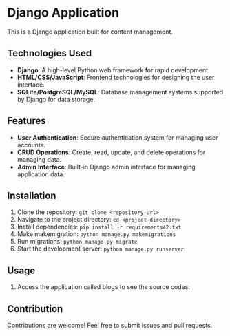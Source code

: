 # Django Application

This is a Django application built for content management.

## Technologies Used
- **Django**: A high-level Python web framework for rapid development.
- **HTML/CSS/JavaScript**: Frontend technologies for designing the user interface.
- **SQLite/PostgreSQL/MySQL**: Database management systems supported by Django for data storage.

## Features
- **User Authentication**: Secure authentication system for managing user accounts.
- **CRUD Operations**: Create, read, update, and delete operations for managing data.
- **Admin Interface**: Built-in Django admin interface for managing application data.

## Installation
1. Clone the repository: `git clone <repository-url>`
2. Navigate to the project directory: `cd <project-directory>`
3. Install dependencies: `pip install -r requirements42.txt`
4. Make makemigration: `python manage.py makemigrations`
5. Run migrations: `python manage.py migrate`
6. Start the development server: `python manage.py runserver`

## Usage
1. Access the application called blogs to see the source codes.

## Contribution
Contributions are welcome! Feel free to submit issues and pull requests.

